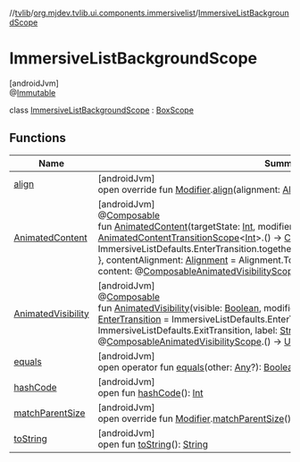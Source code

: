 //[tvlib](../../../index.md)/[org.mjdev.tvlib.ui.components.immersivelist](../index.md)/[ImmersiveListBackgroundScope](index.md)

# ImmersiveListBackgroundScope

[androidJvm]\
@[Immutable](https://developer.android.com/reference/kotlin/androidx/compose/runtime/Immutable.html)

class [ImmersiveListBackgroundScope](index.md) : [BoxScope](https://developer.android.com/reference/kotlin/androidx/compose/foundation/layout/BoxScope.html)

## Functions

| Name | Summary |
|---|---|
| [align](index.md#-1313122955%2FExtensions%2F-1596939238) | [androidJvm]<br>open override fun [Modifier](https://developer.android.com/reference/kotlin/androidx/compose/ui/Modifier.html).[align](index.md#-1313122955%2FExtensions%2F-1596939238)(alignment: [Alignment](https://developer.android.com/reference/kotlin/androidx/compose/ui/Alignment.html)): [Modifier](https://developer.android.com/reference/kotlin/androidx/compose/ui/Modifier.html) |
| [AnimatedContent](-animated-content.md) | [androidJvm]<br>@[Composable](https://developer.android.com/reference/kotlin/androidx/compose/runtime/Composable.html)<br>fun [AnimatedContent](-animated-content.md)(targetState: [Int](https://kotlinlang.org/api/latest/jvm/stdlib/kotlin/-int/index.html), modifier: [Modifier](https://developer.android.com/reference/kotlin/androidx/compose/ui/Modifier.html) = Modifier, transitionSpec: [AnimatedContentTransitionScope](https://developer.android.com/reference/kotlin/androidx/compose/animation/AnimatedContentTransitionScope.html)&lt;[Int](https://kotlinlang.org/api/latest/jvm/stdlib/kotlin/-int/index.html)&gt;.() -&gt; [ContentTransform](https://developer.android.com/reference/kotlin/androidx/compose/animation/ContentTransform.html) = {             ImmersiveListDefaults.EnterTransition.togetherWith(ImmersiveListDefaults.ExitTransition)         }, contentAlignment: [Alignment](https://developer.android.com/reference/kotlin/androidx/compose/ui/Alignment.html) = Alignment.TopStart, label: [String](https://kotlinlang.org/api/latest/jvm/stdlib/kotlin/-string/index.html) = &quot;AnimatedContent&quot;, content: @[Composable](https://developer.android.com/reference/kotlin/androidx/compose/runtime/Composable.html)[AnimatedVisibilityScope](https://developer.android.com/reference/kotlin/androidx/compose/animation/AnimatedVisibilityScope.html).(targetState: [Int](https://kotlinlang.org/api/latest/jvm/stdlib/kotlin/-int/index.html)) -&gt; [Unit](https://kotlinlang.org/api/latest/jvm/stdlib/kotlin/-unit/index.html)) |
| [AnimatedVisibility](-animated-visibility.md) | [androidJvm]<br>@[Composable](https://developer.android.com/reference/kotlin/androidx/compose/runtime/Composable.html)<br>fun [AnimatedVisibility](-animated-visibility.md)(visible: [Boolean](https://kotlinlang.org/api/latest/jvm/stdlib/kotlin/-boolean/index.html), modifier: [Modifier](https://developer.android.com/reference/kotlin/androidx/compose/ui/Modifier.html) = Modifier, enter: [EnterTransition](https://developer.android.com/reference/kotlin/androidx/compose/animation/EnterTransition.html) = ImmersiveListDefaults.EnterTransition, exit: [ExitTransition](https://developer.android.com/reference/kotlin/androidx/compose/animation/ExitTransition.html) = ImmersiveListDefaults.ExitTransition, label: [String](https://kotlinlang.org/api/latest/jvm/stdlib/kotlin/-string/index.html) = &quot;AnimatedVisibility&quot;, content: @[Composable](https://developer.android.com/reference/kotlin/androidx/compose/runtime/Composable.html)[AnimatedVisibilityScope](https://developer.android.com/reference/kotlin/androidx/compose/animation/AnimatedVisibilityScope.html).() -&gt; [Unit](https://kotlinlang.org/api/latest/jvm/stdlib/kotlin/-unit/index.html)) |
| [equals](../../org.mjdev.tvlib.webscrapper.select/-element-not-found-exception/index.md#585090901%2FFunctions%2F-1596939238) | [androidJvm]<br>open operator fun [equals](../../org.mjdev.tvlib.webscrapper.select/-element-not-found-exception/index.md#585090901%2FFunctions%2F-1596939238)(other: [Any](https://kotlinlang.org/api/latest/jvm/stdlib/kotlin/-any/index.html)?): [Boolean](https://kotlinlang.org/api/latest/jvm/stdlib/kotlin/-boolean/index.html) |
| [hashCode](../../org.mjdev.tvlib.webscrapper.select/-element-not-found-exception/index.md#1794629105%2FFunctions%2F-1596939238) | [androidJvm]<br>open fun [hashCode](../../org.mjdev.tvlib.webscrapper.select/-element-not-found-exception/index.md#1794629105%2FFunctions%2F-1596939238)(): [Int](https://kotlinlang.org/api/latest/jvm/stdlib/kotlin/-int/index.html) |
| [matchParentSize](index.md#-1048661832%2FExtensions%2F-1596939238) | [androidJvm]<br>open override fun [Modifier](https://developer.android.com/reference/kotlin/androidx/compose/ui/Modifier.html).[matchParentSize](index.md#-1048661832%2FExtensions%2F-1596939238)(): [Modifier](https://developer.android.com/reference/kotlin/androidx/compose/ui/Modifier.html) |
| [toString](../../org.mjdev.tvlib.webscrapper.select/-element-not-found-exception/index.md#1616463040%2FFunctions%2F-1596939238) | [androidJvm]<br>open fun [toString](../../org.mjdev.tvlib.webscrapper.select/-element-not-found-exception/index.md#1616463040%2FFunctions%2F-1596939238)(): [String](https://kotlinlang.org/api/latest/jvm/stdlib/kotlin/-string/index.html) |

